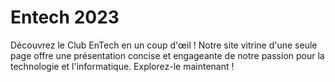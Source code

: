 # Entech 2023
 Découvrez le Club EnTech en un coup d'œil ! Notre site vitrine d'une seule page offre une présentation concise et engageante de notre passion pour la technologie et l'informatique. Explorez-le maintenant !
